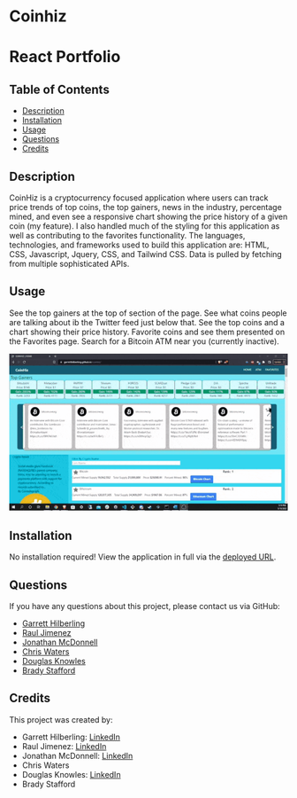# Coinhiz
# React Portfolio

## Table of Contents
* [Description](#Description)
* [Installation](#Installation)
* [Usage](#Usage)
* [Questions](#Questions)
* [Credits](#Credits)

## Description
CoinHiz is a cryptocurrency focused application where users can track price trends of top coins, the top gainers, news in the industry, percentage mined, and even see a responsive chart showing the price history of a given coin (my feature). I also handled much of the styling for this application as well as contributing to the favorites functionality. The languages, technologies, and frameworks used to build this application are: HTML, CSS, Javascript, Jquery, CSS, and Tailwind CSS. Data is pulled by fetching from multiple sophisticated APIs.

## Usage
See the top gainers at the top of section of the page. See what coins people are talking about ib the Twitter feed just below that. See the top coins and a chart showing their price history. Favorite coins and see them presented on the Favorites page. Search for a Bitcoin ATM near you (currently inactive).

<p align="center">
    <img src="./assets/img/gif-demonstration-1.gif" width="700" />
</p>
    
## Installation
No installation required! View the application in full via the [deployed URL](https://garretthilberling.github.io/coinhiz/).

## Questions
If you have any questions about this project, please contact us via GitHub: 
* [Garrett Hilberling](https://github.com/garretthilberling)
* [Raul Jimenez](https://github.com/jimenezraul)
* [Jonathan McDonnell](https://github.com/Johnnyboy7781)
* [Chris Waters](https://github.com/Waters000)
* [Douglas Knowles](https://github.com/Dknowles44)
* [Brady Stafford](https://github.com/BradyStafford)

## Credits
This project was created by:
* Garrett Hilberling: [LinkedIn](https://www.linkedin.com/in/garretthilberling/)
* Raul Jimenez: [LinkedIn](https://www.linkedin.com/in/raul-jimenez-778b2a196/)
* Jonathan McDonnell: [LinkedIn](https://www.linkedin.com/in/jonathan-mcdonnell-6a6a35156/)
* Chris Waters
* Douglas Knowles: [LinkedIn](https://www.linkedin.com/in/douglas-knowles-a621b6227/)
* Brady Stafford

